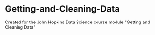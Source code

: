 # Getting-and-Cleaning-Data
Created for the John Hopkins Data Science course module "Getting and Cleaning Data"

